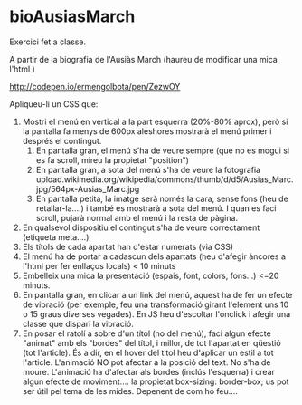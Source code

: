 # bioAusiasMarch
Exercici fet a classe.

A partir de la biografia de l'Ausiàs March (haureu de modificar una mica l'html )

http://codepen.io/ermengolbota/pen/ZezwOY



Apliqueu-li un CSS que:

1. Mostri el menú en vertical a la part esquerra (20%-80% aprox), però si la pantalla fa menys de 600px aleshores mostrarà el menú primer i després el contingut.
    1. En pantalla gran, el menú s'ha de veure sempre (que no es mogui si es fa scroll, mireu la propietat "position")
    1. En pantalla gran, a sota del menú s'ha de veure la fotografia upload.wikimedia.org/wikipedia/commons/thumb/d/d5/Ausias_Marc.jpg/564px-Ausias_Marc.jpg
    1. En pantalla petita, la imatge serà només la cara, sense fons (heu de retallar-la....) i també es mostrarà a sota del menú. I quan es faci scroll, pujarà normal amb el menú i la resta de pàgina.
1. En qualsevol dispositiu el contingut s'ha de veure correctament (etiqueta meta....)
1. Els títols de cada apartat han d'estar numerats (via CSS)
1. El menú ha de portar a cadascun dels apartats (heu d'afegir àncores a l'html per fer enllaços locals) < 10 minuts
1. Embelleix una mica la presentació (espais, font, colors, fons...) <=20 minuts. 
1. En pantalla gran, en clicar a un link del menú, aquest ha de fer un efecte de vibració (per exemple, feu una transformació girant l'element uns 10 o 15 graus diverses vegades). En JS heu d'escoltar l'onclick i afegir una classe que dispari la vibració.
1. En posar el ratolí a sobre d'un títol (no del menú), faci algun efecte  "animat" amb els "bordes" del títol, i millor, de tot l'apartat en qüestió (tot l'article). És a dir, en el hover del titol heu d'aplicar un estil a tot l'article.
L'animació NO pot afectar a la posició del text. No s'ha de moure.
L'animació ha d'afectar als bordes (inclús l'esquerra) i crear algun efecte de moviment....
la propietat box-sizing: border-box; us pot ser útil pel tema de les mides. Depenent de com ho feu....